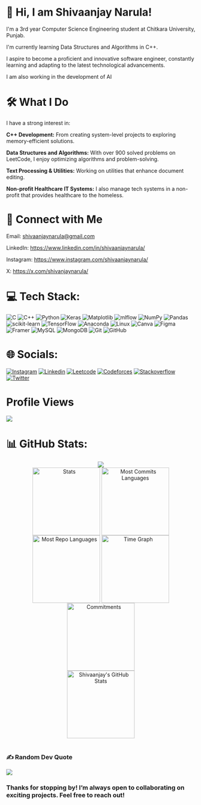 <!--# 

![image](https://github.com/user-attachments/assets/bc806ee3-a7d2-473a-83f2-f997236acbb7)

#

-->
# 👋 Hi, I am Shivaanjay Narula!

I'm a 3rd year Computer Science Engineering student at Chitkara University, Punjab.

I'm currently learning Data Structures and Algorithms in C++.

I aspire to become a proficient and innovative software engineer, constantly learning and adapting to the latest technological advancements.

I am also working in the development of AI

# 🛠️ What I Do
I have a strong interest in:

**C++ Development:** From creating system-level projects to exploring memory-efficient solutions.

**Data Structures and Algorithms:** With over 900 solved problems on LeetCode, I enjoy optimizing algorithms and problem-solving.

**Text Processing & Utilities:** Working on utilities that enhance document editing.

**Non-profit Healthcare IT Systems:** I also manage tech systems in a non-profit that provides healthcare to the homeless.

# 🤝 Connect with Me

Email:         shivaanjaynarula@gmail.com

LinkedIn:      https://www.linkedin.com/in/shivaanjaynarula/

Instagram:     https://www.instagram.com/shivaanjaynarula/

X:             https://x.com/shivanjaynarula/

# 💻 Tech Stack:
![C](https://img.shields.io/badge/c-%2300599C.svg?style=for-the-badge&logo=c&logoColor=white) ![C++](https://img.shields.io/badge/c++-%2300599C.svg?style=for-the-badge&logo=c%2B%2B&logoColor=white) ![Python](https://img.shields.io/badge/python-3670A0?style=for-the-badge&logo=python&logoColor=ffdd54) ![Keras](https://img.shields.io/badge/Keras-%23D00000.svg?style=for-the-badge&logo=Keras&logoColor=white) ![Matplotlib](https://img.shields.io/badge/Matplotlib-%23ffffff.svg?style=for-the-badge&logo=Matplotlib&logoColor=black) ![mlflow](https://img.shields.io/badge/mlflow-%23d9ead3.svg?style=for-the-badge&logo=numpy&logoColor=blue) ![NumPy](https://img.shields.io/badge/numpy-%23013243.svg?style=for-the-badge&logo=numpy&logoColor=white) ![Pandas](https://img.shields.io/badge/pandas-%23150458.svg?style=for-the-badge&logo=pandas&logoColor=white) ![scikit-learn](https://img.shields.io/badge/scikit--learn-%23F7931E.svg?style=for-the-badge&logo=scikit-learn&logoColor=white) ![TensorFlow](https://img.shields.io/badge/TensorFlow-%23FF6F00.svg?style=for-the-badge&logo=TensorFlow&logoColor=white) ![Anaconda](https://img.shields.io/badge/Anaconda-%2344A833.svg?style=for-the-badge&logo=anaconda&logoColor=white) ![Linux](https://img.shields.io/badge/Linux-FCC624?style=for-the-badge&logo=linux&logoColor=black) ![Canva](https://img.shields.io/badge/Canva-%2300C4CC.svg?style=for-the-badge&logo=Canva&logoColor=white) ![Figma](https://img.shields.io/badge/figma-%23F24E1E.svg?style=for-the-badge&logo=figma&logoColor=white) ![Framer](https://img.shields.io/badge/Framer-black?style=for-the-badge&logo=framer&logoColor=blue) <!--![HTML5](https://img.shields.io/badge/html5-%23E34F26.svg?style=for-the-badge&logo=html5&logoColor=white) ![CSS3](https://img.shields.io/badge/css3-%231572B6.svg?style=for-the-badge&logo=css3&logoColor=white) ![https://img.shields.io/badge/bootstrap-%231572B6.svg?style=for-the-badge&logo=bootstrap&logoColor=purple](https://img.shields.io/badge/Bootstrap-563D7C?style=for-the-badge&logo=bootstrap&logoColor=white) ![JavaScript](https://img.shields.io/badge/javascript-%23323330.svg?style=for-the-badge&logo=javascript&logoColor=%23F7DF1E) ![Next JS](https://img.shields.io/badge/Next-black?style=for-the-badge&logo=next.js&logoColor=white) ![NodeJS](https://img.shields.io/badge/node.js-6DA55F?style=for-the-badge&logo=node.js&logoColor=white) ![React](https://img.shields.io/badge/react-%2320232a.svg?style=for-the-badge&logo=react&logoColor=%2361DAFB) ![Express.js](https://img.shields.io/badge/express.js-%23404d59.svg?style=for-the-badge&logo=express&logoColor=%2361DAFB)  ![TailwindCSS](https://img.shields.io/badge/tailwindcss-%2338B2AC.svg?style=for-the-badge&logo=tailwind-css&logoColor=white) ![React Router](https://img.shields.io/badge/React_Router-CA4245?style=for-the-badge&logo=react-router&logoColor=white)--> ![MySQL](https://img.shields.io/badge/mysql-%2300000f.svg?style=for-the-badge&logo=mysql&logoColor=white) ![MongoDB](https://img.shields.io/badge/MongoDB-%234ea94b.svg?style=for-the-badge&logo=mongodb&logoColor=white) ![Git](https://img.shields.io/badge/Git-fc6d26?style=for-the-badge&logo=git&logoColor=white) ![GitHub](https://img.shields.io/badge/GitHub-%23121011.svg?style=for-the-badge&logo=github&logoColor=white)

# 🌐 Socials:
[![Instagram](https://img.shields.io/badge/Instagram-E4405F?style=for-the-badge&logo=instagram&logoColor=white)](https://www.instagram.com/shivaanjaynarula/) [![Linkedin](https://img.shields.io/badge/LinkedIn-0077B5?style=for-the-badge&logo=linkedin&logoColor=white)](https://www.linkedin.com/in/shivaanjaynarula/) [![Leetcode](https://img.shields.io/badge/-LeetCode-FFA116?style=for-the-badge&logo=LeetCode&logoColor=black)](https://leetcode.com/u/ShivaanjayNarula/) [![Codeforces](https://img.shields.io/badge/Codeforces-445f9d?style=for-the-badge&logo=Codeforces&logoColor=white)](https://codeforces.com/profile/Shivaanjay) [![Stackoverflow](https://img.shields.io/badge/Stack_Overflow-FE7A16?style=for-the-badge&logo=stack-overflow&logoColor=white)](https://stackoverflow.com/users/21311617/shivaanjay-narula) [![Twitter](https://img.shields.io/badge/Twitter-1DA1F2?style=for-the-badge&logo=twitter&logoColor=white)](https://x.com/shivanjaynarula) 

# Profile Views

[![](https://visitcount.itsvg.in/api?id=ShivaanjayNarula&icon=0&color=0)](https://visitcount.itsvg.in)

# 📊 GitHub Stats:
<div align="center">
  <img src="https://github-profile-trophy.vercel.app/?username=ShivaanjayNarula&no-bg=true&no-frame=true&row=2&column=3"/>
</div>

<div align="center">
  <img align="center" src="http://github-profile-summary-cards.vercel.app/api/cards/stats?username=ShivaanjayNarula&theme=transparent" height="180em" alt="Stats"/>
  <img align="center" src="http://github-profile-summary-cards.vercel.app/api/cards/most-commit-language?username=ShivaanjayNarula&theme=transparent&exclude=html,CSS,Jupyter%20Notebook" height="180em" alt="Most Commits Languages"/>
  <img align="center" src="http://github-profile-summary-cards.vercel.app/api/cards/repos-per-language?username=ShivaanjayNarula&theme=transparent&exclude=html,CSS,Jupyter%20Notebook" height="180em" alt="Most Repo Languages"/>
  <img align="center" src="http://github-profile-summary-cards.vercel.app/api/cards/productive-time?username=ShivaanjayNarula&theme=transparent&utcOffset=5.30" height="180em" alt="Time Graph"/>
  <img align="center" src="http://github-profile-summary-cards.vercel.app/api/cards/profile-details?username=ShivaanjayNarula&theme=transparent" height="180em" alt="Commitments"/>
</div>
<div align="center">
  <img src="https://github-readme-stats.vercel.app/api?username=ShivaanjayNarula&theme=transparent&hide_border=false&include_all_commits=true&count_private=true" height="180em" alt="Shivaanjay's GitHub Stats"/>
</div>


#
<!--
![](https://github-readme-stats.vercel.app/api?username=ShivaanjayNarula&theme=dark&hide_border=false&include_all_commits=true&count_private=true)<br/>
![](https://github-readme-streak-stats.herokuapp.com/?user=ShivaanjayNarula&theme=dark&hide_border=false)<br/>
![](https://github-readme-stats.vercel.app/api/top-langs/?username=ShivaanjayNarula&theme=dark&hide_border=false&include_all_commits=true&count_private=true)

## 🏆 GitHub Trophies
![](https://github-profile-trophy.vercel.app/?username=ShivaanjayNarula&theme=radical&no-frame=false&no-bg=false&margin-w=4)
-->
### ✍️ Random Dev Quote
![](https://quotes-github-readme.vercel.app/api?type=horizontal&theme=black)

<!--
### 🔝 Top Contributed Repo
![](https://github-contributor-stats.vercel.app/api?username=ShivaanjayNarula&limit=5&theme=dark&combine_all_yearly_contributions=true)
-->

### Thanks for stopping by! I’m always open to collaborating on exciting projects. Feel free to reach out!

<!--
**Shivaanjay/Shivaanjay** is a ✨ _special_ ✨ repository because its `README.md` (this file) appears on your GitHub profile.

Here are some ideas to get you started:

- 🔭 I’m currently working on ...
- 🌱 I’m currently learning ...
- 👯 I’m looking to collaborate on ...
- 🤔 I’m looking for help with ...
- 💬 Ask me about ...
- 📫 How to reach me: ...
- 😄 Pronouns: ...
- ⚡ Fun fact: ...
-->
